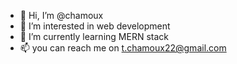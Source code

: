 - 👋 Hi, I’m @chamoux
- 👀 I’m interested in web development
- 🌱 I’m currently learning MERN stack 
- 📫 you can reach me on t.chamoux22@gmail.com

<!---
chamoux/chamoux is a ✨ special ✨ repository because its `README.md` (this file) appears on your GitHub profile.
You can click the Preview link to take a look at your changes.
--->
